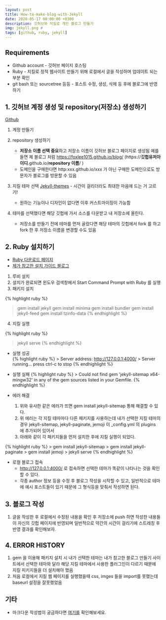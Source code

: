 ```yaml
---
layout: post
title: How-to-make-blog-with-Jekyll
date: 2020-05-17 00:00:00 +0300
description: 깃허브와 지킬로 개인 블로그 만들기
img: jekyll.png #
tags: [github, ruby, jekyll]
---
```


## Requirements

* Github account - 깃허브 페이지 호스팅 
* Ruby - 지킬로 정적 웹사이트 만들기 위해 로컬에서 글을 작성하며 업데이트 되는 부분 확인
* git bash 또는 sourcetree 등등 - 포스트 수정, 생성, 삭제 등 후에 블로그에 반영하기



## 1. 깃허브 계정 생성 및 repository(저장소) 생성하기

[Github][Github] 

1. 계정 만들기
2. repository 생성하기
    * **저장소 이름 선택 중요**하고 저장소 이름이 깃허브 블로그 페이지로 생성됨 예를 들면 제 블로그 처럼 https://foxlee1015.github.io/blog/ (https://**깃헙유저아이디**.github.io/**repository 이름**/ )
    * 도메인을 구매한다면 http:xxx.github.io/xxx 가 아닌 구매한 도메인으로도 방문자가 블로그를 방문할 수 있음

3. 지킬 테마 선택  [Jekyll-themes][Jekyll-themes]  - 시간이 걸리더라도 최대한 마음에 드는 거 고르기! 
    * 원하는 기능이나 디자인이 없다면 이후 커스트마이징이 가능함

4. 테마를 선택했다면 해당 깃헙에 가서 소스를 다운받고 내 저장소에 올린다.
    * 저장소를 만들기 전에 테마를 먼저 골랐다면 해당 테마의 깃헙에서 fork 를 하고 fork 한 후 저장소 이름을 변경할 수도 있음

## 2. Ruby 설치하기

* [Ruby 다운로드 페이지][Ruby]
* [제가 참고한 설치 가이드 블로그][Ruby-install]

1. 루비 설치
2. 설치가 완료되면 윈도우 검색창에서 Start Command Prompt with Ruby 를 실행
3. 패키지 설치

{% highlight ruby %}
> gem install jekyll
> gem install minima
> gem install bundler
> gem install jekyll-feed
> gem install tzinfo-data
{% endhighlight %}

4. 지킬 실행

{% highlight ruby %}
> jekyll serve
{% endhighlight %}

* 실행 성공    
{% highlight ruby %}
        > Server address: http://127.0.0.1:4000/
        > Server running... press ctrl-c to stop
{% endhighlight %}

* 실행 실패
{% highlight ruby %}
        > Could not find gem 'jekyll-sitemap x64-mingw32' in any of the gem sources listed in your Gemfile.
{% endhighlight %}

* 에러 해결 
    1. 위와 유사한 같은 에러가 뜨면 gem install jekyll-sitemap 통해 해결할 수 있다.
    2. 위 에러는 각 지킬 테마마다 다른 패키지를 사용하는데 내가 선택한 지킬 테마의 경우 jekyll-sitemap, jekyll-paginate, jemoji 이 _config.yml 의 plugins 에 추가되어 있어서
    3. 아래와 같이 각 패키지들을 먼저 설치한 후에 지킬 실행이 되었다.

{% highlight ruby %}
    > gem install jekyll-sitemap
    > gem install jekyll-paginate
    > gem install jemoji
    > jekyll serve
{% endhighlight %}


* 로컬 블로그 접속
    * http://127.0.0.1:4000/ 로 접속하면 선택한 테마가 똑같이 나타나는 것을 확인할 수 있다.
    * 각종 author 정보 등을 수정 후 블로그 작성을 시작할 수 있고, 일반적으로 테마에 예시 포스트들이 있기 때문에 그 형식등을 맞춰서 작성하면 된다.


## 3. 블로그 작성

1. 글을 작성한 후 로컬에서 수정된 내용을 확인 후 저장소에 push 하면 작성한 내용들이 자신의 깃헙 페이지에 반영되며 일반적으로 약간의 시간이 걸리기에 스트레칭 후 반영 결과를 확인해보자. 


## 4. ERROR HISTORY
1. gem 을 이용해 패키지 설치 시 내가 선택한 테마는 내가 참고한 블로그 만들기 사이트에서 선택한 테마와 달라 해당 지킬 테마에서 사용한 플러그인이 다르기 때문에 지킬 피키지들을 더 설치해야 했음
2. 처음 로컬에서 지킬 웹 페이지를 실행했을때 css, imges 들을 import를 못했는데 baseurl 설정을 잘못했었음

## 기타
* 마크다운 작성법이 궁금하다면 [여기를][markdown] 확인해보세요. 


[Github]: https://github.com/
[Jekyll-themes]: http://jekyllthemes.org/
[Ruby]: https://rubyinstaller.org/downloads/
[Ruby-install]: https://shryu8902.github.io/_posts/2018-06-22-jekyll-on-windows/
[markdown]: https://gist.github.com/ihoneymon/652be052a0727ad59601